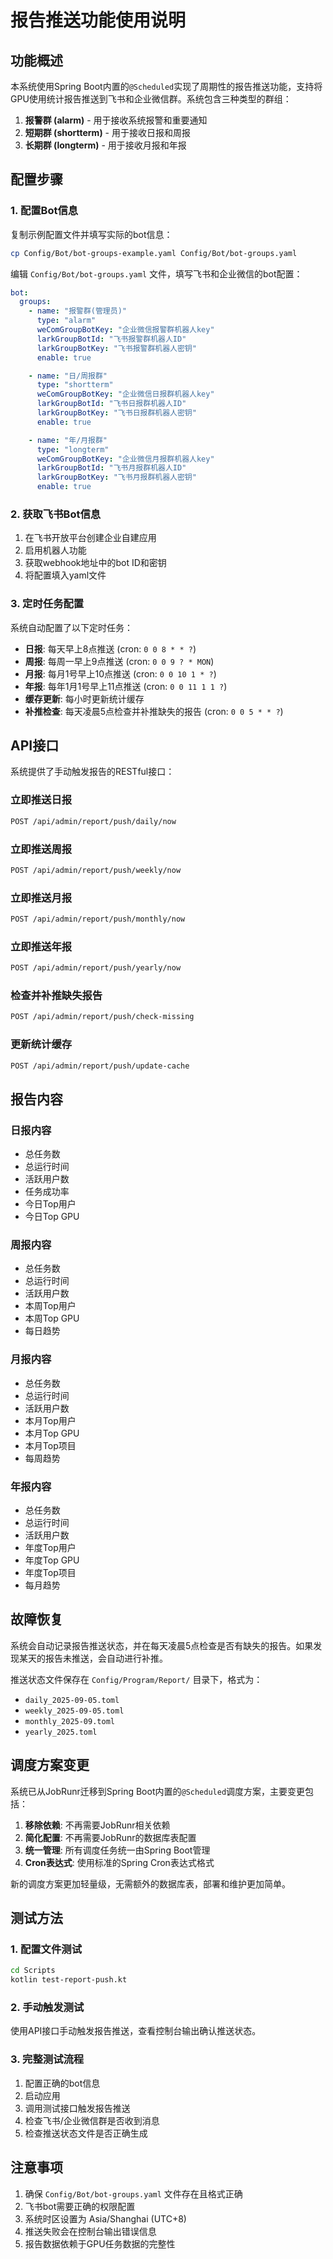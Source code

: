 # 报告推送功能使用说明

## 功能概述

本系统使用Spring Boot内置的`@Scheduled`实现了周期性的报告推送功能，支持将GPU使用统计报告推送到飞书和企业微信群。系统包含三种类型的群组：

1. **报警群 (alarm)** - 用于接收系统报警和重要通知
2. **短期群 (shortterm)** - 用于接收日报和周报
3. **长期群 (longterm)** - 用于接收月报和年报

## 配置步骤

### 1. 配置Bot信息

复制示例配置文件并填写实际的bot信息：

```bash
cp Config/Bot/bot-groups-example.yaml Config/Bot/bot-groups.yaml
```

编辑 `Config/Bot/bot-groups.yaml` 文件，填写飞书和企业微信的bot配置：

```yaml
bot:
  groups:
    - name: "报警群(管理员)"
      type: "alarm"
      weComGroupBotKey: "企业微信报警群机器人key"
      larkGroupBotId: "飞书报警群机器人ID"
      larkGroupBotKey: "飞书报警群机器人密钥"
      enable: true

    - name: "日/周报群"
      type: "shortterm"
      weComGroupBotKey: "企业微信日报群机器人key"
      larkGroupBotId: "飞书日报群机器人ID"
      larkGroupBotKey: "飞书日报群机器人密钥"
      enable: true

    - name: "年/月报群"
      type: "longterm"
      weComGroupBotKey: "企业微信月报群机器人key"
      larkGroupBotId: "飞书月报群机器人ID"
      larkGroupBotKey: "飞书月报群机器人密钥"
      enable: true
```

### 2. 获取飞书Bot信息

1. 在飞书开放平台创建企业自建应用
2. 启用机器人功能
3. 获取webhook地址中的bot ID和密钥
4. 将配置填入yaml文件

### 3. 定时任务配置

系统自动配置了以下定时任务：

- **日报**: 每天早上8点推送 (cron: `0 0 8 * * ?`)
- **周报**: 每周一早上9点推送 (cron: `0 0 9 ? * MON`)
- **月报**: 每月1号早上10点推送 (cron: `0 0 10 1 * ?`)
- **年报**: 每年1月1号早上11点推送 (cron: `0 0 11 1 1 ?`)
- **缓存更新**: 每小时更新统计缓存
- **补推检查**: 每天凌晨5点检查并补推缺失的报告 (cron: `0 0 5 * * ?`)

## API接口

系统提供了手动触发报告的RESTful接口：

### 立即推送日报
```bash
POST /api/admin/report/push/daily/now
```

### 立即推送周报
```bash
POST /api/admin/report/push/weekly/now
```

### 立即推送月报
```bash
POST /api/admin/report/push/monthly/now
```

### 立即推送年报
```bash
POST /api/admin/report/push/yearly/now
```

### 检查并补推缺失报告
```bash
POST /api/admin/report/push/check-missing
```

### 更新统计缓存
```bash
POST /api/admin/report/push/update-cache
```

## 报告内容

### 日报内容
- 总任务数
- 总运行时间
- 活跃用户数
- 任务成功率
- 今日Top用户
- 今日Top GPU

### 周报内容  
- 总任务数
- 总运行时间
- 活跃用户数
- 本周Top用户
- 本周Top GPU
- 每日趋势

### 月报内容
- 总任务数
- 总运行时间
- 活跃用户数
- 本月Top用户
- 本月Top GPU
- 本月Top项目
- 每周趋势

### 年报内容
- 总任务数
- 总运行时间
- 活跃用户数
- 年度Top用户
- 年度Top GPU
- 年度Top项目
- 每月趋势

## 故障恢复

系统会自动记录报告推送状态，并在每天凌晨5点检查是否有缺失的报告。如果发现某天的报告未推送，会自动进行补推。

推送状态文件保存在 `Config/Program/Report/` 目录下，格式为：
- `daily_2025-09-05.toml`
- `weekly_2025-09-05.toml`
- `monthly_2025-09.toml`
- `yearly_2025.toml`

## 调度方案变更

系统已从JobRunr迁移到Spring Boot内置的`@Scheduled`调度方案，主要变更包括：

1. **移除依赖**: 不再需要JobRunr相关依赖
2. **简化配置**: 不再需要JobRunr的数据库表配置
3. **统一管理**: 所有调度任务统一由Spring Boot管理
4. **Cron表达式**: 使用标准的Spring Cron表达式格式

新的调度方案更加轻量级，无需额外的数据库表，部署和维护更加简单。

## 测试方法

### 1. 配置文件测试
```bash
cd Scripts
kotlin test-report-push.kt
```

### 2. 手动触发测试
使用API接口手动触发报告推送，查看控制台输出确认推送状态。

### 3. 完整测试流程
1. 配置正确的bot信息
2. 启动应用
3. 调用测试接口触发报告推送
4. 检查飞书/企业微信群是否收到消息
5. 检查推送状态文件是否正确生成

## 注意事项

1. 确保 `Config/Bot/bot-groups.yaml` 文件存在且格式正确
2. 飞书bot需要正确的权限配置
3. 系统时区设置为 Asia/Shanghai (UTC+8)
4. 推送失败会在控制台输出错误信息
5. 报告数据依赖于GPU任务数据的完整性